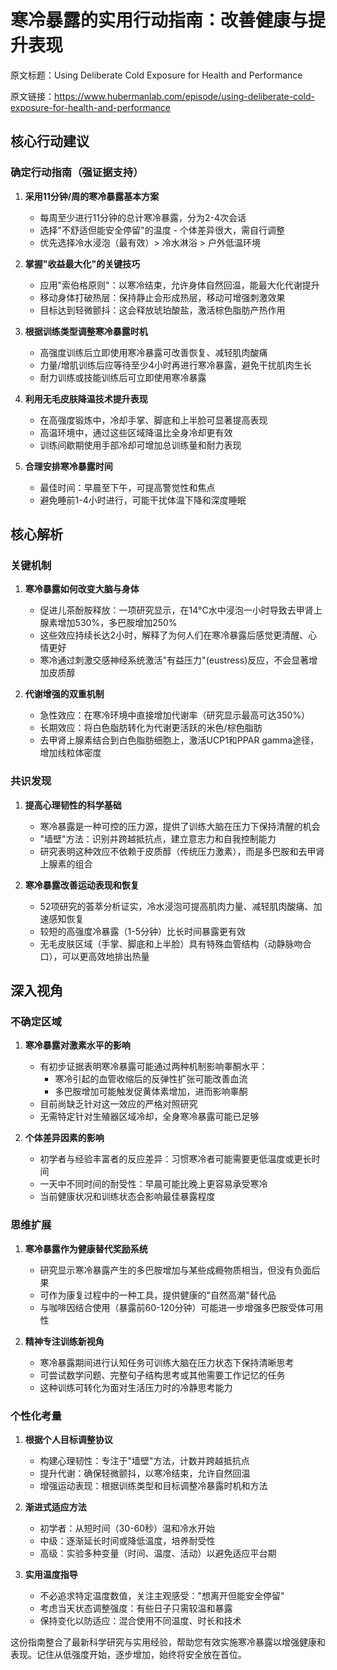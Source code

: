 # 寒冷暴露的实用行动指南：改善健康与提升表现

原文标题：Using Deliberate Cold Exposure for Health and Performance

原文链接：https://www.hubermanlab.com/episode/using-deliberate-cold-exposure-for-health-and-performance

<YouTube videoId="pq6WHJzOkno" />

## 核心行动建议

### 确定行动指南（强证据支持）

1. **采用11分钟/周的寒冷暴露基本方案**
   * 每周至少进行11分钟的总计寒冷暴露，分为2-4次会话
   * 选择"不舒适但能安全停留"的温度 - 个体差异很大，需自行调整
   * 优先选择冷水浸泡（最有效）> 冷水淋浴 > 户外低温环境

2. **掌握"收益最大化"的关键技巧**
   * 应用"索伯格原则"：以寒冷结束，允许身体自然回温，能最大化代谢提升
   * 移动身体打破热层：保持静止会形成热层，移动可增强刺激效果
   * 目标达到轻微颤抖：这会释放琥珀酸盐，激活棕色脂肪产热作用

3. **根据训练类型调整寒冷暴露时机**
   * 高强度训练后立即使用寒冷暴露可改善恢复、减轻肌肉酸痛
   * 力量/增肌训练后应等待至少4小时再进行寒冷暴露，避免干扰肌肉生长
   * 耐力训练或技能训练后可立即使用寒冷暴露

4. **利用无毛皮肤降温技术提升表现**
   * 在高强度锻炼中，冷却手掌、脚底和上半脸可显著提高表现
   * 高温环境中，通过这些区域降温比全身冷却更有效
   * 训练间歇期使用手部冷却可增加总训练量和耐力表现

5. **合理安排寒冷暴露时间**
   * 最佳时间：早晨至下午，可提高警觉性和焦点
   * 避免睡前1-4小时进行，可能干扰体温下降和深度睡眠

## 核心解析

### 关键机制

1. **寒冷暴露如何改变大脑与身体**
   * 促进儿茶酚胺释放：一项研究显示，在14°C水中浸泡一小时导致去甲肾上腺素增加530%，多巴胺增加250%
   * 这些效应持续长达2小时，解释了为何人们在寒冷暴露后感觉更清醒、心情更好
   * 寒冷通过刺激交感神经系统激活"有益压力"(eustress)反应，不会显著增加皮质醇

2. **代谢增强的双重机制**
   * 急性效应：在寒冷环境中直接增加代谢率（研究显示最高可达350%）
   * 长期效应：将白色脂肪转化为代谢更活跃的米色/棕色脂肪
   * 去甲肾上腺素结合到白色脂肪细胞上，激活UCP1和PPAR gamma途径，增加线粒体密度

### 共识发现

1. **提高心理韧性的科学基础**
   * 寒冷暴露是一种可控的压力源，提供了训练大脑在压力下保持清醒的机会
   * "墙壁"方法：识别并跨越抵抗点，建立意志力和自我控制能力
   * 研究表明这种效应不依赖于皮质醇（传统压力激素），而是多巴胺和去甲肾上腺素的组合

2. **寒冷暴露改善运动表现和恢复**
   * 52项研究的荟萃分析证实，冷水浸泡可提高肌肉力量、减轻肌肉酸痛、加速感知恢复
   * 较短的高强度冷暴露（1-5分钟）比长时间暴露更有效
   * 无毛皮肤区域（手掌、脚底和上半脸）具有特殊血管结构（动静脉吻合口），可以更高效地排出热量

## 深入视角

### 不确定区域

1. **寒冷暴露对激素水平的影响**
   * 有初步证据表明寒冷暴露可能通过两种机制影响睾酮水平：
     - 寒冷引起的血管收缩后的反弹性扩张可能改善血流
     - 多巴胺增加可能触发促黄体素增加，进而影响睾酮
   * 目前尚缺乏针对这一效应的严格对照研究
   * 无需特定针对生殖器区域冷却，全身寒冷暴露可能已足够

2. **个体差异因素的影响**
   * 初学者与经验丰富者的反应差异：习惯寒冷者可能需要更低温度或更长时间
   * 一天中不同时间的耐受性：早晨可能比晚上更容易承受寒冷
   * 当前健康状况和训练状态会影响最佳暴露程度

### 思维扩展

1. **寒冷暴露作为健康替代奖励系统**
   * 研究显示寒冷暴露产生的多巴胺增加与某些成瘾物质相当，但没有负面后果
   * 可作为康复过程中的一种工具，提供健康的"自然高潮"替代品
   * 与咖啡因结合使用（暴露前60-120分钟）可能进一步增强多巴胺受体可用性

2. **精神专注训练新视角**
   * 寒冷暴露期间进行认知任务可训练大脑在压力状态下保持清晰思考
   * 可尝试数学问题、完整句子结构思考或其他需要工作记忆的任务
   * 这种训练可转化为面对生活压力时的冷静思考能力

### 个性化考量

1. **根据个人目标调整协议**
   * 构建心理韧性：专注于"墙壁"方法，计数并跨越抵抗点
   * 提升代谢：确保轻微颤抖，以寒冷结束，允许自然回温
   * 增强运动表现：根据训练类型和目标调整冷暴露时机和方法

2. **渐进式适应方法**
   * 初学者：从短时间（30-60秒）温和冷水开始
   * 中级：逐渐延长时间或降低温度，培养耐受性
   * 高级：实验多种变量（时间、温度、活动）以避免适应平台期

3. **实用温度指导**
   * 不必追求特定温度数值，关注主观感受："想离开但能安全停留"
   * 考虑当天状态调整强度：有些日子只需较温和暴露
   * 保持变化以防适应：混合使用不同温度、时长和技术

这份指南整合了最新科学研究与实用经验，帮助您有效实施寒冷暴露以增强健康和表现。记住从低强度开始，逐步增加，始终将安全放在首位。
